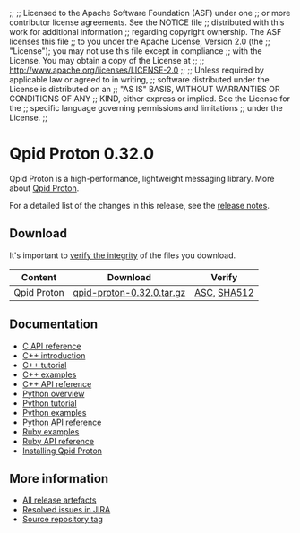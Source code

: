 ;;
;; Licensed to the Apache Software Foundation (ASF) under one
;; or more contributor license agreements.  See the NOTICE file
;; distributed with this work for additional information
;; regarding copyright ownership.  The ASF licenses this file
;; to you under the Apache License, Version 2.0 (the
;; "License"); you may not use this file except in compliance
;; with the License.  You may obtain a copy of the License at
;;
;;   http://www.apache.org/licenses/LICENSE-2.0
;;
;; Unless required by applicable law or agreed to in writing,
;; software distributed under the License is distributed on an
;; "AS IS" BASIS, WITHOUT WARRANTIES OR CONDITIONS OF ANY
;; KIND, either express or implied.  See the License for the
;; specific language governing permissions and limitations
;; under the License.
;;

# Qpid Proton 0.32.0

Qpid Proton is a high-performance, lightweight messaging library. More
about [Qpid Proton]({{site_url}}/proton/index.html).

For a detailed list of the changes in this release, see the [release
notes](release-notes.html).

## Download

It's important to [verify the
integrity]({{site_url}}/download.html#verify-what-you-download) of
the files you download.

| Content | Download | Verify |
|---------|----------|--------|
| Qpid Proton | [qpid-proton-0.32.0.tar.gz](http://archive.apache.org/dist/qpid/proton/0.32.0/qpid-proton-0.32.0.tar.gz) | [ASC](https://archive.apache.org/dist/qpid/proton/0.32.0/qpid-proton-0.32.0.tar.gz.asc), [SHA512](https://archive.apache.org/dist/qpid/proton/0.32.0/qpid-proton-0.32.0.tar.gz.sha512) |

## Documentation


<div class="two-column" markdown="1">

 - [C API reference](proton/c/api/files.html)
 - [C++ introduction](proton/cpp/api/index.html)
 - [C++ tutorial](proton/cpp/api/tutorial_page.html)
 - [C++ examples](proton/cpp/examples/index.html)
 - [C++ API reference](proton/cpp/api/annotated.html)
 - [Python overview](proton/python/docs/overview.html)
 - [Python tutorial](proton/python/docs/tutorial.html)
 - [Python examples](proton/python/examples/index.html)
 - [Python API reference](proton/python/docs/index.html#modules)
 - [Ruby examples](proton/ruby/examples/index.html)
 - [Ruby API reference](proton/ruby/api/index.html)
 - [Installing Qpid Proton](https://gitbox.apache.org/repos/asf?p=qpid-proton.git;a=blob;f=INSTALL.md;hb=0.32.0)

</div>


## More information

 - [All release artefacts](http://archive.apache.org/dist/qpid/proton/0.32.0)
 - [Resolved issues in JIRA](https://issues.apache.org/jira/issues/?jql=project+%3D+PROTON+AND+fixVersion+%3D+%27proton-c-0.32.0%27+AND+resolution+%3D+%27fixed%27+ORDER+BY+priority+DESC)
 - [Source repository tag](https://gitbox.apache.org/repos/asf?p=qpid-proton.git;a=tag;h=0.32.0)

<script type="text/javascript">
  _deferredFunctions.push(function() {
      if ("0.32.0" === "{{current_proton_release}}") {
          _modifyCurrentReleaseLinks();
      }
  });
</script>
